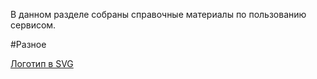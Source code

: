 В данном разделе собраны справочные материалы по пользованию сервисом.

#Разное

[Логотип в SVG](https://point.im/files/logo.svg)